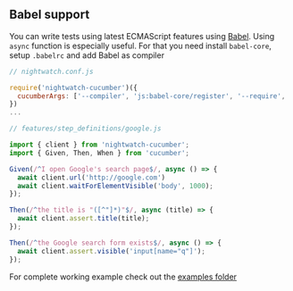 ## Babel support

You can write tests using latest ECMAScript features using [Babel](https://babeljs.io/). Using `async` function is especially useful.
For that you need install `babel-core`, setup `.babelrc` and add Babel as compiler
```javascript
// nightwatch.conf.js

require('nightwatch-cucumber')({
  cucumberArgs: ['--compiler', 'js:babel-core/register', '--require', 'features/step_definitions', 'features']
})
...
```

```javascript
// features/step_definitions/google.js

import { client } from 'nightwatch-cucumber';
import { Given, Then, When } from 'cucumber';

Given(/^I open Google's search page$/, async () => {
  await client.url('http://google.com')
  await client.waitForElementVisible('body', 1000);
});

Then(/^the title is "([^"]*)"$/, async (title) => {
  await client.assert.title(title);
});

Then(/^the Google search form exists$/, async () => {
  await client.assert.visible('input[name="q"]');
});
```

For complete working example check out the [examples folder](https://github.com/mucsi96/nightwatch-cucumber/tree/master/examples/babel-example)
